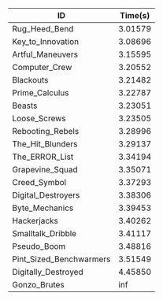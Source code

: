 |ID|Time(s)|
|-|-|
|Rug_Heed_Bend|3.01579|
|Key_to_Innovation|3.08696|
|Artful_Maneuvers|3.15595|
|Computer_Crew|3.20552|
|Blackouts|3.21482|
|Prime_Calculus|3.22787|
|Beasts|3.23051|
|Loose_Screws|3.23505|
|Rebooting_Rebels|3.28996|
|The_Hit_Blunders|3.29137|
|The_ERROR_List|3.34194|
|Grapevine_Squad|3.35071|
|Creed_Symbol|3.37293|
|Digital_Destroyers|3.38306|
|Byte_Mechanics|3.39453|
|Hackerjacks|3.40262|
|Smalltalk_Dribble|3.41117|
|Pseudo_Boom|3.48816|
|Pint_Sized_Benchwarmers|3.51549|
|Digitally_Destroyed|4.45850|
|Gonzo_Brutes|inf|
